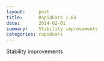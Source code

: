 ```yaml
---
layout:     post
title:      RapidEars 1.65 
date:       2014-02-01
summary:    Stability improvements
categories: rapidears
---
```

Stability improvements